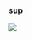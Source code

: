 ### sup


  <img align="center" src="https://github-readme-stats.vercel.app/api/pin/?username=cumicy&repo=github-readme-stats" />
